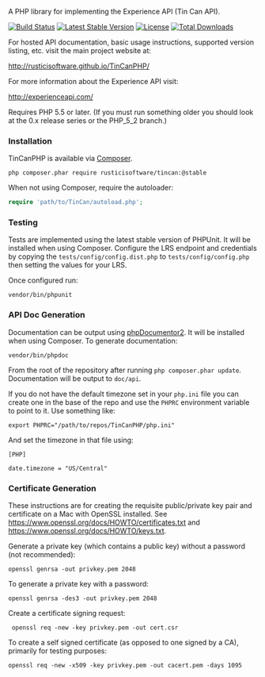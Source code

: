 A PHP library for implementing the Experience API (Tin Can API).

[![Build Status](https://travis-ci.org/RusticiSoftware/TinCanPHP.png)](https://travis-ci.org/RusticiSoftware/TinCanPHP)
[![Latest Stable Version](https://poser.pugx.org/rusticisoftware/tincan/v/stable)](https://packagist.org/packages/rusticisoftware/tincan)
[![License](https://poser.pugx.org/rusticisoftware/tincan/license)](https://packagist.org/packages/rusticisoftware/tincan)
[![Total Downloads](https://poser.pugx.org/rusticisoftware/tincan/downloads)](https://packagist.org/packages/rusticisoftware/tincan)

For hosted API documentation, basic usage instructions, supported version listing, etc. visit the main project website at:

http://rusticisoftware.github.io/TinCanPHP/

For more information about the Experience API visit:

http://experienceapi.com/

Requires PHP 5.5 or later. (If you must run something older you should look at the 0.x release series or the PHP_5_2 branch.)

### Installation

TinCanPHP is available via [Composer](http://getcomposer.org).

```
php composer.phar require rusticisoftware/tincan:@stable
```

When not using Composer, require the autoloader:

```php
require 'path/to/TinCan/autoload.php';
```

### Testing

Tests are implemented using the latest stable version of PHPUnit. It will be installed when using Composer. Configure the LRS endpoint and credentials by copying the `tests/config/config.dist.php` to `tests/config/config.php` then setting the values for your LRS.

Once configured run:

```
vendor/bin/phpunit
```

### API Doc Generation

Documentation can be output using [phpDocumentor2](http://phpdoc.org). It will be installed when using Composer. To generate documentation:

```
vendor/bin/phpdoc
```

From the root of the repository after running `php composer.phar update`. Documentation will be output to `doc/api`.

If you do not have the default timezone set in your `php.ini` file you can create one in the base of the repo and use the `PHPRC` environment variable to point to it. Use something like:

```
export PHPRC="/path/to/repos/TinCanPHP/php.ini"
```

And set the timezone in that file using:

```
[PHP]

date.timezone = "US/Central"
```

### Certificate Generation

These instructions are for creating the requisite public/private key pair and certificate on a Mac with OpenSSL installed. See <https://www.openssl.org/docs/HOWTO/certificates.txt> and <https://www.openssl.org/docs/HOWTO/keys.txt>.

Generate a private key (which contains a public key) without a password (not recommended):

    openssl genrsa -out privkey.pem 2048

To generate a private key with a password:

    openssl genrsa -des3 -out privkey.pem 2048

Create a certificate signing request:

     openssl req -new -key privkey.pem -out cert.csr

To create a self signed certificate (as opposed to one signed by a CA), primarily for testing purposes:

    openssl req -new -x509 -key privkey.pem -out cacert.pem -days 1095
